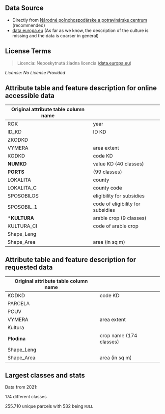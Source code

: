 ## Data Source
- Directly from [Národné poľnohospodárske a potravinárske centrum](http://www.nppc.sk/index.php/sk/) (recommended)
- [data.europa.eu](https://data.europa.eu/data/datasets/4c408849-80e9-41a2-8c93-08a65b7ce4fb?locale=sk) (As far as we know, the description of the culture is missing and the data is coarser in general)
## License Terms
> Licencia: Neposkytnutá žiadna licencia
([data.europa.eu](https://data.europa.eu/data/datasets/4c408849-80e9-41a2-8c93-08a65b7ce4fb?locale=sk))

_License: No License Provided_

## Attribute table and feature description for online accessible data
| Original attribute table column name |                                       |
| ------------------------------------ |---------------------------------------|
| ROK                                  | year                                  |
| ID_KD                                | ID KD                                 |
| ZKODKD                               |                                       |
| VYMERA                               | area extent                           |
| KODKD                                | code KD                               |
| **NUMKD**                            | value KD (40 classes)                 |
| **PORTS**                            | (99 classes)                          |
| LOKALITA                             | county                                |
| LOKALITA_C                           | county code                           |
| SPOSOBILOS                           | eligibility for subsidies             |
| SPOSOBIL_1                           | code of eligibility for subsidies     |
| ***KULTURA**                         | arable crop (9 classes)               |
| KULTURA_CI                           | code of arable crop                   |
| Shape_Leng                           |                                       |
| Shape_Area                           | area (in sq m)                        |

## Attribute table and feature description for requested data
| Original attribute table column name |                                       |
| ------------------------------------ |---------------------------------------|
| KODKD                                | code KD                               |
| PARCELA                              |                                       |
| PCUV                                 |                                       |
| VYMERA                               | area extent                           |
| Kultura                              |                                       |
| **Plodina**                          | crop name (174 classes)               |
| Shape_Leng                           |                                       |
| Shape_Area                           | area (in sq m)                        |

## Largest classes and stats
Data from 2021:

174 different classes

255.710 unique parcels with 532 being `NULL` 
